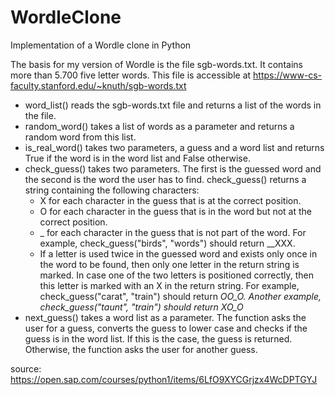 # WordleClone
Implementation of a Wordle clone in Python

The basis for my version of Wordle is the file sgb-words.txt. It contains more than 5.700 five letter words. This file is accessible at https://www-cs-faculty.stanford.edu/~knuth/sgb-words.txt

- word_list() reads the sgb-words.txt file and returns a list of the words in the file.
- random_word() takes a list of words as a parameter and returns a random word from this list.
- is_real_word() takes two parameters, a guess and a word list and returns True if the word is in the word list and False otherwise.
- check_guess() takes two parameters. The first is the guessed word and the second is the word the user has to find. check_guess() returns a string containing the following characters:
  - X for each character in the guess that is at the correct position.
  - O for each character in the guess that is in the word but not at the correct position.
  - _ for each character in the guess that is not part of the word. For example, check_guess("birds", "words") should return __XXX.
  - If a letter is used twice in the guessed word and exists only once in the word to be found, then only one letter in the return string is marked. In case one of the two letters is positioned correctly, then this letter is marked with an X in the return string. For example, check_guess("carat", "train") should return _OO_O. Another example, check_guess("taunt", "train") should return XO_O_
- next_guess() takes a word list as a parameter. The function asks the user for a guess, converts the guess to lower case and checks if the guess is in the word list. If this is the case, the guess is returned. Otherwise, the function asks the user for another guess.

source: https://open.sap.com/courses/python1/items/6LfO9XYCGrjzx4WcDPTGYJ
